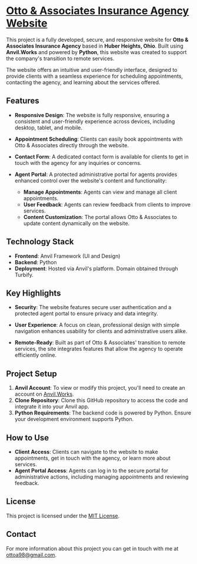 # [Otto & Associates Insurance Agency Website](https://www.theottoagency.com)

This project is a fully developed, secure, and responsive website for **Otto & Associates Insurance Agency** based in **Huber Heights, Ohio**. Built using **Anvil.Works** and powered by **Python**, this website was created to support the company's transition to remote services.

The website offers an intuitive and user-friendly interface, designed to provide clients with a seamless experience for scheduling appointments, contacting the agency, and learning about the services offered.

## Features

- **Responsive Design**: The website is fully responsive, ensuring a consistent and user-friendly experience across devices, including desktop, tablet, and mobile.
  
- **Appointment Scheduling**: Clients can easily book appointments with Otto & Associates directly through the website.
  
- **Contact Form**: A dedicated contact form is available for clients to get in touch with the agency for any inquiries or concerns.
  
- **Agent Portal**: A protected administrative portal for agents provides enhanced control over the website's content and functionality:
  - **Manage Appointments**: Agents can view and manage all client appointments.
  - **User Feedback**: Agents can review feedback from clients to improve services.
  - **Content Customization**: The portal allows Otto & Associates to update content dynamically on the website.

## Technology Stack

- **Frontend**: Anvil Framework (UI and Design)
- **Backend**: Python
- **Deployment**: Hosted via Anvil's platform. Domain obtained through Turbify.

## Key Highlights

- **Security**: The website features secure user authentication and a protected agent portal to ensure privacy and data integrity.
  
- **User Experience**: A focus on clean, professional design with simple navigation enhances usability for clients and administrative users alike.

- **Remote-Ready**: Built as part of Otto & Associates' transition to remote services, the site integrates features that allow the agency to operate efficiently online.

## Project Setup

1. **Anvil Account**: To view or modify this project, you'll need to create an account on [Anvil.Works](https://anvil.works).
2. **Clone Repository**: Clone this GitHub repository to access the code and integrate it into your Anvil app.
3. **Python Requirements**: The backend code is powered by Python. Ensure your development environment supports Python.

## How to Use

- **Client Access**: Clients can navigate to the website to make appointments, get in touch with the agency, or learn more about services.
- **Agent Portal Access**: Agents can log in to the secure portal for administrative actions, including managing appointments and reviewing feedback.

## License

This project is licensed under the [MIT License](LICENSE).

## Contact

For more information about this project you can get in touch with me at [ottoa98@gmail.com](mailto:ottoa98@gmail.com).
